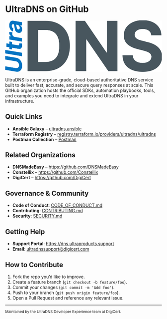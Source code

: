 # UltraDNS on GitHub

![UltraDNS Logo](https://raw.githubusercontent.com/ultradns/.github/refs/heads/master/img/ultradns_logo.svg)

UltraDNS is an enterprise-grade, cloud-based authoritative DNS service built to deliver fast, accurate, and secure query responses at scale. This GitHub organization hosts the official SDKs, automation playbooks, tools, and examples you need to integrate and extend UltraDNS in your infrastructure.

## Quick Links

- **Ansible Galaxy** – [ultradns.ansible](https://galaxy.ansible.com/ultradns/ultradns)  
- **Terraform Registry** – [registry.terraform.io/providers/ultradns/ultradns](https://registry.terraform.io/providers/ultradns/ultradns)  
- **Postman Collection** – [Postman](https://www.postman.com/digicertultradns/ultradns-public-workspace/overview)  

## Related Organizations

- **DNSMadeEasy**   – https://github.com/DNSMadeEasy  
- **Constellix**    – https://github.com/Constellix  
- **DigiCert**      – https://github.com/DigiCert 

## Governance & Community

- **Code of Conduct**: [CODE_OF_CONDUCT.md](https://github.com/UltraDNS/.github/blob/master/CODE_OF_CONDUCT.md)  
- **Contributing**: [CONTRIBUTING.md](https://github.com/UltraDNS/.github/blob/master/CONTRIBUTING.md)  
- **Security**: [SECURITY.md](https://github.com/UltraDNS/.github/blob/master/SECURITY.md)  

## Getting Help

- **Support Portal**: https://dns.ultraproducts.support
- **Email**: ultradnssupport@digicert.com  

## How to Contribute

1. Fork the repo you’d like to improve.  
2. Create a feature branch (`git checkout -b feature/foo`).  
3. Commit your changes (`git commit -m 'Add foo'`).  
4. Push to your branch (`git push origin feature/foo`).  
5. Open a Pull Request and reference any relevant issue.

---

<sup>Maintained by the UltraDNS Developer Experience team at DigiCert.</sup>